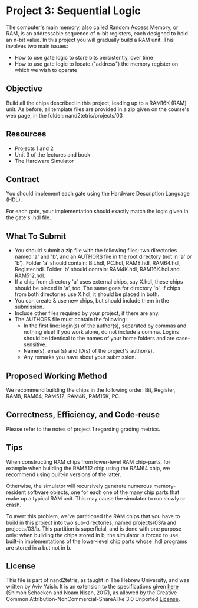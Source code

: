# Project 3: Sequential Logic

The computer's main memory, also called Random Access Memory, or RAM, is an
addressable sequence of n-bit registers, each designed to hold an n-bit value.
In this project you will gradually build a RAM unit.
This involves two main issues:

- How to use gate logic to store bits persistently, over time
- How to use gate logic to locate ("address") the memory register on which we
  wish to operate

## Objective

Build all the chips described in this project, leading up to a RAM16K (RAM) unit.
As before, all template files are provided in a zip given on the course's web
page, in the folder: nand2tetris/projects/03

## Resources

- Projects 1 and 2
- Unit 3 of the lectures and book
- The Hardware Simulator

## Contract

You should implement each gate using the Hardware Description Language (HDL).

For each gate, your implementation should exactly match the logic given in
the gate's .hdl file.

## What To Submit

- You should submit a zip file with the following files:
  two directories named 'a' and 'b', and an AUTHORS file in the root directory
  (not in 'a' or 'b').
  Folder 'a' should contain: Bit.hdl, PC.hdl, RAM8.hdl, RAM64.hdl, Register.hdl.
  Folder 'b' should contain: RAM4K.hdl, RAM16K.hdl and RAM512.hdl.
- If a chip from directory 'a' uses external chips, say X.hdl, these chips
  should be placed in 'a', too. The same goes for directory 'b'. If chips from
  both directories use X.hdl, it should be placed in both.
- You can create & use new chips, but should include them in the submission.
- Include other files required by your project, if there are any.
- The AUTHORS file must contain the following:
  - In the first line: login(s) of the author(s), separated by commas and
    nothing else! If you work alone, do not include a comma.
    Logins should be identical to the names of your home folders and are
    case-sensitive.
  - Name(s), email(s) and ID(s) of the project's author(s).
  - Any remarks you have about your submission.

## Proposed Working Method

We recommend building the chips in the following order:
Bit, Register, RAM8, RAM64, RAM512, RAM4K, RAM16K, PC.

## Correctness, Efficiency, and Code-reuse

Please refer to the notes of project 1 regarding grading metrics.

## Tips

When constructing RAM chips from lower-level RAM chip-parts, for example when
building the RAM512 chip using the RAM64 chip, we recommend using built-in
versions of the latter.

Otherwise, the simulator will recursively generate numerous memory-resident
software objects, one for each one of the many chip parts that make up a typical
RAM unit. This may cause the simulator to run slowly or crash.

To avert this problem, we've partitioned the RAM chips that you have to build in
this project into two sub-directories, named projects/03/a and projects/03/b.
This partition is superficial, and is done with one purpose only: when building
the chips stored in b, the simulator is forced to use built-in implementations
of the lower-level chip parts whose .hdl programs are stored in a but not in b.

## License

This file is part of nand2tetris, as taught in The Hebrew University, and
was written by Aviv Yaish. It is an extension to the specifications given
[here](https://www.nand2tetris.org) (Shimon Schocken and Noam Nisan, 2017),
as allowed by the Creative Common Attribution-NonCommercial-ShareAlike 3.0
Unported [License](https://creativecommons.org/licenses/by-nc-sa/3.0/).
